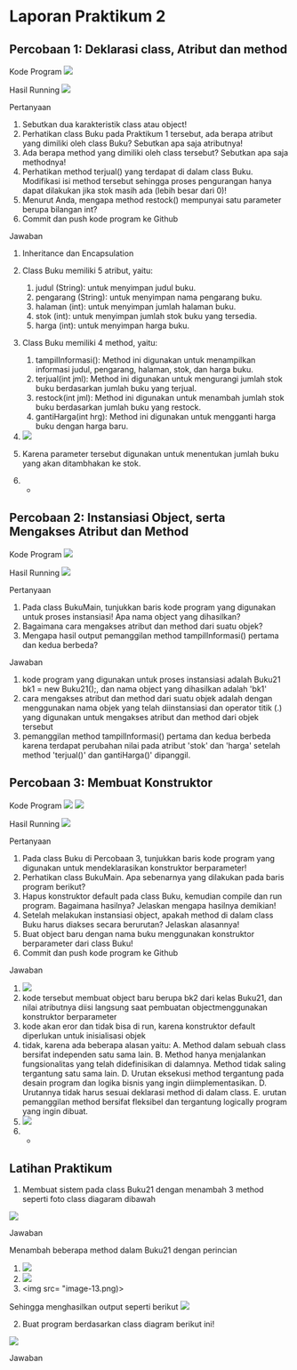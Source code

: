 # Laporan Praktikum 2

## Percobaan 1: Deklarasi class, Atribut dan method

Kode Program
<img src= "image.png" >

Hasil Running
<img src= "image-1.png">

 Pertanyaan 
1. Sebutkan dua karakteristik class atau object! 
2. Perhatikan class Buku pada Praktikum 1 tersebut, ada berapa atribut yang dimiliki oleh class 
Buku? Sebutkan apa saja atributnya! 
3. Ada berapa method yang dimiliki oleh class tersebut? Sebutkan apa saja methodnya! 
4. Perhatikan method terjual() yang terdapat di dalam class Buku. Modifikasi isi method tersebut 
sehingga proses pengurangan hanya dapat dilakukan jika stok masih ada (lebih besar dari 0)! 
5. Menurut Anda, mengapa method restock() mempunyai satu parameter berupa bilangan int? 
6. Commit dan push kode program ke Github

Jawaban
1. Inheritance dan Encapsulation
2. Class Buku memiliki 5 atribut, yaitu:
    1. judul (String): untuk menyimpan judul buku.
    2. pengarang (String): untuk menyimpan nama pengarang buku.
    3. halaman (int): untuk menyimpan jumlah halaman buku.
    4. stok (int): untuk menyimpan jumlah stok buku yang tersedia.
    5. harga (int): untuk menyimpan harga buku.
3. Class Buku memiliki 4 method, yaitu:
    1. tampilInformasi(): Method ini digunakan untuk menampilkan informasi judul, pengarang, halaman, stok, dan harga buku.
    2. terjual(int jml): Method ini digunakan untuk mengurangi jumlah stok buku berdasarkan jumlah buku yang terjual.
    3. restock(int jml): Method ini digunakan untuk menambah jumlah stok buku berdasarkan jumlah buku yang restock.
    4. gantiHarga(int hrg): Method ini digunakan untuk mengganti harga buku dengan harga baru.
4. <img src= "image-2.png">

5. Karena parameter tersebut digunakan untuk menentukan jumlah buku yang akan ditambhakan ke stok.
6. -

## Percobaan 2:  Instansiasi Object, serta Mengakses Atribut dan Method

Kode Program
<img src= "image-3.png">

Hasil Running
<img src= "image-4.png">

Pertanyaan
1. Pada class BukuMain, tunjukkan baris kode program yang digunakan untuk proses instansiasi! 
Apa nama object yang dihasilkan? 
2. Bagaimana cara mengakses atribut dan method dari suatu objek? 
3. Mengapa hasil output pemanggilan method tampilInformasi() pertama dan kedua berbeda?

Jawaban
1. kode program yang digunakan untuk proses instansiasi adalah Buku21 bk1 = new Buku21();, dan nama object yang dihasilkan adalah 'bk1'
2. cara mengakses atribut dan method dari suatu objek adalah dengan menggunakan nama objek yang telah diinstansiasi dan operator titik (.) yang digunakan untuk mengakses atribut dan method dari objek tersebut
3. pemanggilan method tampilInformasi() pertama dan kedua berbeda karena  terdapat perubahan nilai pada atribut 'stok' dan 'harga' setelah method 'terjual()' dan gantiHarga()' dipanggil.

## Percobaan 3: Membuat Konstruktor

Kode Program
<img src= "image-5.png">
<img src= "image-6.png">

Hasil Running
<img src= "image-7.png">

Pertanyaan
1. Pada class Buku di Percobaan 3, tunjukkan baris kode program yang digunakan untuk 
mendeklarasikan konstruktor berparameter! 
2. Perhatikan class BukuMain. Apa sebenarnya yang dilakukan pada baris program berikut?  
3. Hapus konstruktor default pada class Buku, kemudian compile dan run program. Bagaimana 
hasilnya? Jelaskan mengapa hasilnya demikian! 
4. Setelah melakukan instansiasi object, apakah method di dalam class Buku harus diakses 
secara berurutan? Jelaskan alasannya! 
5. Buat object baru dengan nama buku<NamaMahasiswa> menggunakan konstruktor berparameter dari class Buku! 
6. Commit dan push kode program ke Github 

Jawaban
1. <img src= "image-8.png">
2. kode tersebut membuat object baru berupa bk2 dari kelas Buku21, dan nilai atributnya diisi langsung saat pembuatan objectmenggunakan konstruktor berparameter
3. kode akan eror dan tidak bisa di run, karena konstruktor default diperlukan untuk inisialisasi objek
4. tidak, karena ada beberapa alasan yaitu:
    A. Method dalam sebuah class bersifat independen satu sama lain. 
    B. Method hanya menjalankan fungsionalitas yang telah didefinisikan di dalamnya. Method tidak saling tergantung satu sama lain.
    D. Urutan eksekusi method tergantung pada desain program dan logika bisnis yang ingin diimplementasikan.
    D. Urutannya tidak harus sesuai deklarasi method di dalam class.
    E. urutan pemanggilan method bersifat fleksibel dan tergantung logically program yang ingin dibuat. 
5. <img src= "image-9.png">
6. -

## Latihan Praktikum

1. Membuat sistem pada class Buku21 dengan menambah 3 method seperti foto class diagaram dibawah
<img src= "image-10.png">

Jawaban

Menambah beberapa method dalam Buku21 dengan perincian
1. <img src= "image-11.png">
2. <img src= "image-12.png">
3. <img src= "image-13.png)>

Sehingga menghasilkan output seperti berikut
<img src= "image-14.png">

2. Buat program berdasarkan class diagram berikut ini!
<img src= "image-15.png">

Jawaban

